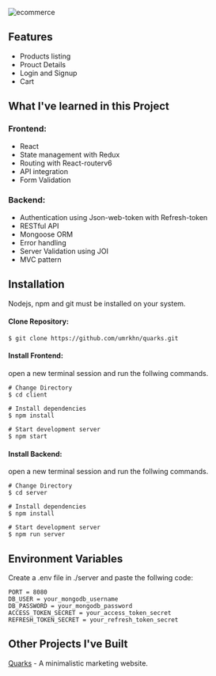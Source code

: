 
![ecommerce](https://user-images.githubusercontent.com/91739815/152681829-3882e169-62e7-42e6-b41c-47849f98a0ab.png)
## Features
- Products listing
- Prouct Details
- Login and Signup
- Cart

## What I've learned in this Project

### Frontend:
- React
- State management with Redux
- Routing with React-routerv6
- API integration
- Form Validation
 
### Backend:
- Authentication using Json-web-token with Refresh-token
- RESTful API
- Mongoose ORM
- Error handling
- Server Validation using JOI
- MVC pattern

## Installation

Nodejs, npm and git must be installed on your system.

#### Clone Repository:
```
$ git clone https://github.com/umrkhn/quarks.git
```
#### Install Frontend:
open a new terminal session and run the follwing commands.
```
# Change Directory
$ cd client

# Install dependencies
$ npm install

# Start development server
$ npm start
```

#### Install Backend:
open a new terminal session and run the follwing commands.
```
# Change Directory
$ cd server

# Install dependencies
$ npm install

# Start development server
$ npm run server
```

## Environment Variables
Create a .env file in ./server and paste the follwing code:
```
PORT = 8080
DB_USER = your_mongodb_username
DB_PASSWORD = your_mongodb_password
ACCESS_TOKEN_SECRET = your_access_token_secret
REFRESH_TOKEN_SECRET = your_refresh_token_secret
```

## Other Projects I've Built

[Quarks](https://github.com/umrkhn/quarks) - A minimalistic marketing website.
